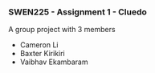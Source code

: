 ### SWEN225 - Assignment 1 - Cluedo

A group project with 3 members
- Cameron Li
- Baxter Kirikiri
- Vaibhav Ekambaram


